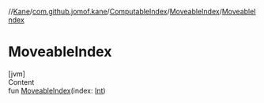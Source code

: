 //[Kane](../../../index.md)/[com.github.jomof.kane](../../index.md)/[ComputableIndex](../index.md)/[MoveableIndex](index.md)/[MoveableIndex](-moveable-index.md)



# MoveableIndex  
[jvm]  
Content  
fun [MoveableIndex](-moveable-index.md)(index: [Int](https://kotlinlang.org/api/latest/jvm/stdlib/kotlin/-int/index.html))  




